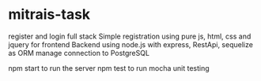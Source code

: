 # mitrais-task
register and login full stack
Simple registration using pure js, html, css and jquery for frontend
Backend using node.js with express, RestApi, sequelize as ORM manage connection to PostgreSQL

npm start to run the server
npm test to run mocha unit testing
